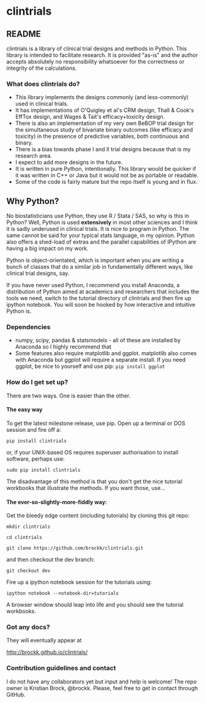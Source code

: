 # clintrials #

## README ##

clintrials is a library of clinical trial designs and methods in Python.
This library is intended to facilitate research.
It is provided "as-is" and the author accepts absolutely no responsibility whatsoever for the correctness or integrity of the calculations.


### What does clintrials do? ###

* This library implements the designs commonly (and less-commonly) used in clinical trials.
* It has implementations of O'Quigley et al's CRM design, Thall & Cook's EffTox design, and Wages & Tait's efficacy+toxicity design.
* There is also an implementation of my very own BeBOP trial design for the simultaneous study of bivariate binary outcomes (like efficacy and toxicity) in the presence of predictive variables, both continuous and binary.
* There is a bias towards phase I and II trial designs because that is my research area.
* I expect to add more designs in the future.
* It is written in pure Python, intentionally. This library would be quicker if it was written in C++ or Java but it would not be as portable or readable.
* Some of the code is fairly mature but the repo itself is young and in flux.

Why Python?
----
No biostatisticians use Python, they use R / Stata / SAS, so why is this in Python?
Well, Python is used **extensively** in most other sciences and I think it is sadly underused in clinical trials.
It is nice to program in Python. 
The same cannot be said for your typical stats language, in my opinion.
Python also offers a shed-load of extras and the parallel capabilities of IPython are having a big impact on my work.

Python is object-orientated, which is important when you are writing a bunch of classes that do a similar job in fundamentally different ways, like clinical trial designs, say.

If you have never used Python, I recommend you install Anaconda, a distribution of Python aimed at academics and researchers that includes the tools we need, switch to the tutorial directory of clintrials and then fire up ipython notebook.
You will soon be hooked by how interactive and intuitive Python is.

### Dependencies ###

* numpy, scipy, pandas & statsmodels - all of these are installed by Anaconda so I highly recommend that
* Some features also require matplotlib and ggplot. matplotlib also comes with Anaconda but ggplot will require a separate install. If you need ggplot, be nice to yourself and use pip:
 `pip install ggplot`


### How do I get set up? ###

There are two ways. One is easier than the other.

#### The easy way
To get the latest milestone release, use pip.
Open up a terminal or DOS session and fire off a:

`pip install clintrials`

or, if your UNIX-based OS requires superuser authorisation to install software, perhaps use:

`sudo pip install clintrials`

The disadvantage of this method is that you don't get the nice tutorial workbooks that illustrate the methods. If you want those, use...

#### The ever-so-slightly-more-fiddly way:

Get the bleedy edge content (including tutorials) by cloning this git repo:

`mkdir clintrials`

`cd clintrials`

`git clone https://github.com/brockk/clintrials.git`

and then checkout the dev branch:

`git checkout dev`

Fire up a ipython notebook session for the tutorials using:

`ipython notebook --notebook-dir=tutorials`

A browser window should leap into life and you should see the tutorial workbooks.

### Got any docs?

They will eventually appear at

<http://brockk.github.io/clintrials/>

### Contribution guidelines and contact ###

I do not have any collaborators yet but input and help is welcome! The repo owner is Kristian Brock, @brockk. Please, feel free to get in contact through GitHub.